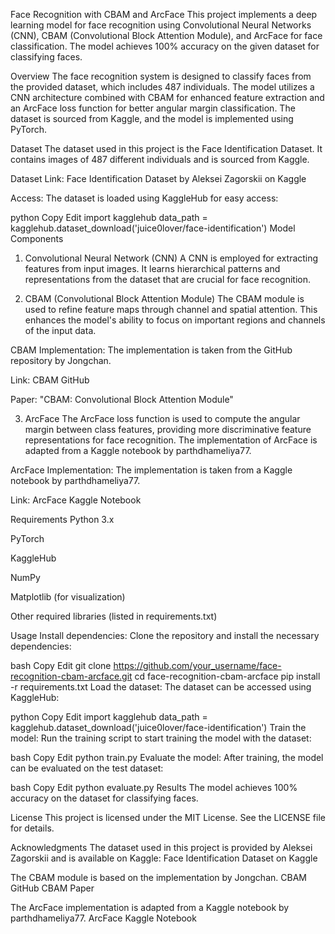 Face Recognition with CBAM and ArcFace
This project implements a deep learning model for face recognition using Convolutional Neural Networks (CNN), CBAM (Convolutional Block Attention Module), and ArcFace for face classification. The model achieves 100% accuracy on the given dataset for classifying faces.

Overview
The face recognition system is designed to classify faces from the provided dataset, which includes 487 individuals. The model utilizes a CNN architecture combined with CBAM for enhanced feature extraction and an ArcFace loss function for better angular margin classification. The dataset is sourced from Kaggle, and the model is implemented using PyTorch.

Dataset
The dataset used in this project is the Face Identification Dataset. It contains images of 487 different individuals and is sourced from Kaggle.

Dataset Link: Face Identification Dataset by Aleksei Zagorskii on Kaggle

Access: The dataset is loaded using KaggleHub for easy access:

python
Copy
Edit
import kagglehub
data_path = kagglehub.dataset_download('juice0lover/face-identification')
Model Components
1. Convolutional Neural Network (CNN)
A CNN is employed for extracting features from input images. It learns hierarchical patterns and representations from the dataset that are crucial for face recognition.

2. CBAM (Convolutional Block Attention Module)
The CBAM module is used to refine feature maps through channel and spatial attention. This enhances the model's ability to focus on important regions and channels of the input data.

CBAM Implementation: The implementation is taken from the GitHub repository by Jongchan.

Link: CBAM GitHub

Paper: "CBAM: Convolutional Block Attention Module"

3. ArcFace
The ArcFace loss function is used to compute the angular margin between class features, providing more discriminative feature representations for face recognition. The implementation of ArcFace is adapted from a Kaggle notebook by parthdhameliya77.

ArcFace Implementation: The implementation is taken from a Kaggle notebook by parthdhameliya77.

Link: ArcFace Kaggle Notebook

Requirements
Python 3.x

PyTorch

KaggleHub

NumPy

Matplotlib (for visualization)

Other required libraries (listed in requirements.txt)

Usage
Install dependencies:
Clone the repository and install the necessary dependencies:

bash
Copy
Edit
git clone https://github.com/your_username/face-recognition-cbam-arcface.git
cd face-recognition-cbam-arcface
pip install -r requirements.txt
Load the dataset:
The dataset can be accessed using KaggleHub:

python
Copy
Edit
import kagglehub
data_path = kagglehub.dataset_download('juice0lover/face-identification')
Train the model:
Run the training script to start training the model with the dataset:

bash
Copy
Edit
python train.py
Evaluate the model:
After training, the model can be evaluated on the test dataset:

bash
Copy
Edit
python evaluate.py
Results
The model achieves 100% accuracy on the dataset for classifying faces.

License
This project is licensed under the MIT License. See the LICENSE file for details.

Acknowledgments
The dataset used in this project is provided by Aleksei Zagorskii and is available on Kaggle:
Face Identification Dataset on Kaggle

The CBAM module is based on the implementation by Jongchan.
CBAM GitHub
CBAM Paper

The ArcFace implementation is adapted from a Kaggle notebook by parthdhameliya77.
ArcFace Kaggle Notebook
